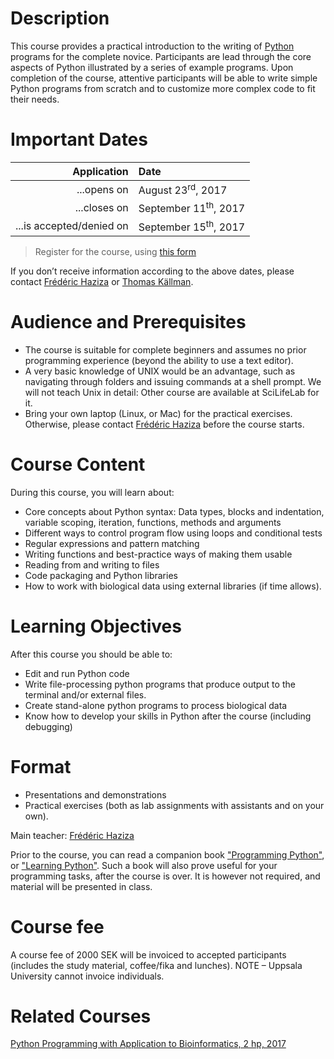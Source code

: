 # Description

This course provides a practical introduction to the writing
of [Python](https://www.python.org/) programs for the complete
novice. Participants are lead through the core aspects of Python
illustrated by a series of example programs. Upon completion of the
course, attentive participants will be able to write simple Python
programs from scratch and to customize more complex code to fit their
needs.

# Important Dates

| Application | Date |
|------------:|:-----|
| ...opens on | August 23<sup>rd</sup>, 2017 |
| ...closes on | September 11<sup>th</sup>, 2017 |
| ...is accepted/denied on | September 15<sup>th</sup>, 2017 |

> Register for the course, using [this form](https://docs.google.com/forms/d/e/1FAIpQLScm40gTcH6qsq3JcpnsCDveCtiqdqevIsMjlOienDfyKALQgA/viewform)

If you don’t receive information according to the above dates, please
contact <a href="mailto:Frederic.Haziza@nbis.se?subject=[Python HT17]
Registration">Frédéric Haziza</a> or <a
href="mailto:Thomas.Kallman@nbis.se?subject=[Python HT17]
Registration">Thomas Källman</a>.

# Audience and Prerequisites

* The course is suitable for complete beginners and assumes no prior
  programming experience (beyond the ability to use a text editor).
* A very basic knowledge of UNIX would be an advantage, such as
  navigating through folders and issuing commands at a shell
  prompt. We will not teach Unix in detail: Other course are available
  at SciLifeLab for it.
* Bring your own laptop (Linux, or Mac) for the practical
  exercises. Otherwise, please contact <a
  href="mailto:Frederic.Haziza@nbis.se?subject=[Python HT17] I need a
  laptop">Frédéric Haziza</a> before the course starts.

# Course Content

During this course, you will learn about:

* Core concepts about Python syntax: Data types, blocks and indentation, variable scoping, iteration, functions, methods and arguments
* Different ways to control program flow using loops and conditional tests
* Regular expressions and pattern matching
* Writing functions and best-practice ways of making them usable
* Reading from and writing to files
* Code packaging and Python libraries
* How to work with biological data using external libraries (if time allows).

# Learning Objectives

After this course you should be able to:

* Edit and run Python code
* Write file-processing python programs that produce output to the terminal and/or external files.
* Create stand-alone python programs to process biological data
* Know how to develop your skills in Python after the course (including debugging)

# Format

* Presentations and demonstrations
* Practical exercises (both as lab assignments with assistants and on your own).

Main teacher: [Frédéric Haziza](//nbis.se/staff/frederic-haziza/)

Prior to the course, you can read a companion
book
["Programming Python"](//shop.oreilly.com/product/9780596158118.do),
or
["Learning Python"](//shop.oreilly.com/product/0636920028154.do). Such
a book will also prove useful for your programming tasks, after the
course is over. It is however not required, and material will be
presented in class.

# Course fee

A course fee of 2000 SEK will be invoiced to accepted participants
(includes the study material, coffee/fika and lunches). NOTE
– Uppsala University cannot invoice individuals.

# Related Courses

[Python Programming with Application to Bioinformatics, 2 hp, 2017](//www.scilifelab.se/events/pythonvt17/)
